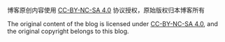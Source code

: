 博客原创内容使用 [CC-BY-NC-SA 4.0](https://creativecommons.org/licenses/by-nc-sa/4.0/) 协议授权，原始版权归本博客所有

The original content of the blog is licensed under [CC-BY-NC-SA 4.0](https://creativecommons.org/licenses/by-nc-sa/4.0/), and the original copyright belongs to this blog.
